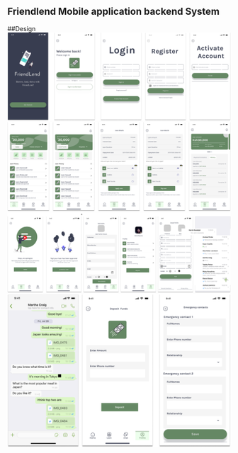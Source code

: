 ## Friendlend Mobile application backend System
##Design
![alt text](/images/Group_2035.png)
![alt text](/images/Group_2035(1).png)
![alt text](/images/Group_2035(2).png)
![alt text](/images/Group_2035(3).png)
